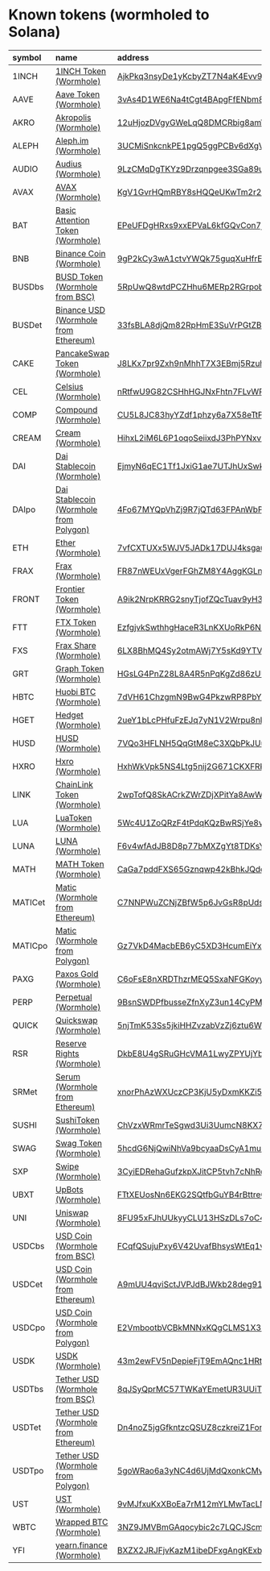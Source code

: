 
Known tokens (wormholed to Solana)
===================================
  
| symbol   | name                                                                                    | address                                                                                                              | origin    | serumV3Usdc                                  | sourceAddress                                                                                                            |
|:---------|:----------------------------------------------------------------------------------------|:---------------------------------------------------------------------------------------------------------------------|:----------|:---------------------------------------------|:-------------------------------------------------------------------------------------------------------------------------|
| 1INCH    | [1INCH Token (Wormhole)](http://coingecko.com/en/coins/1inch)                           | [AjkPkq3nsyDe1yKcbyZT7N4aK4Evv9om9tzhQD3wsRC](http://solscan.io/token/AjkPkq3nsyDe1yKcbyZT7N4aK4Evv9om9tzhQD3wsRC)   | ethereum  | EQcNRGwogvYJDizG9Ek1qf6syi5UghkYDcUwgmycawYU | [0x111111111117dC0aa78b770fA6A738034120C302](https://etherscan.io/address/0x111111111117dC0aa78b770fA6A738034120C302)    |
| AAVE     | [Aave Token (Wormhole)](http://coingecko.com/en/coins/aave)                             | [3vAs4D1WE6Na4tCgt4BApgFfENbm8WY7q4cSPD1yM4Cg](http://solscan.io/token/3vAs4D1WE6Na4tCgt4BApgFfENbm8WY7q4cSPD1yM4Cg) | ethereum  | 8WZrmdpLckptiVKd2fPHPjewRVYQGQkjxi9vzRYG1sfs | [0x7Fc66500c84A76Ad7e9c93437bFc5Ac33E2DDaE9](https://etherscan.io/address/0x7Fc66500c84A76Ad7e9c93437bFc5Ac33E2DDaE9)    |
| AKRO     | [Akropolis (Wormhole)](http://coingecko.com/en/coins/akropolis)                         | [12uHjozDVgyGWeLqQ8DMCRbig8amW5VmvZu3FdMMdcaG](http://solscan.io/token/12uHjozDVgyGWeLqQ8DMCRbig8amW5VmvZu3FdMMdcaG) | ethereum  | G3h8NZgJozk9crme2me6sKDJuSQ12mNCtvC9NbSWqGuk | [0x8ab7404063ec4dbcfd4598215992dc3f8ec853d7](https://etherscan.io/address/0x8ab7404063ec4dbcfd4598215992dc3f8ec853d7)    |
| ALEPH    | [Aleph.im (Wormhole)](http://coingecko.com/en/coins/aleph-im)                           | [3UCMiSnkcnkPE1pgQ5ggPCBv6dXgVUy16TmMUe1WpG9x](http://solscan.io/token/3UCMiSnkcnkPE1pgQ5ggPCBv6dXgVUy16TmMUe1WpG9x) | ethereum  | Fw4mvuE7KZmTjQPxP2sRpHwPDfRMWnKBupFZGyW9CAQH | [0x27702a26126e0B3702af63Ee09aC4d1A084EF628](https://etherscan.io/address/0x27702a26126e0B3702af63Ee09aC4d1A084EF628)    |
| AUDIO    | [Audius (Wormhole)](http://coingecko.com/en/coins/audius)                               | [9LzCMqDgTKYz9Drzqnpgee3SGa89up3a247ypMj2xrqM](http://solscan.io/token/9LzCMqDgTKYz9Drzqnpgee3SGa89up3a247ypMj2xrqM) | ethereum  |                                              | [0x18aAA7115705e8be94bfFEBDE57Af9BFc265B998](https://etherscan.io/address/0x18aAA7115705e8be94bfFEBDE57Af9BFc265B998)    |
| AVAX     | [AVAX (Wormhole)](http://coingecko.com/en/coins/avalanche)                              | [KgV1GvrHQmRBY8sHQQeUKwTm2r2h8t4C8qt12Cw1HVE](http://solscan.io/token/KgV1GvrHQmRBY8sHQQeUKwTm2r2h8t4C8qt12Cw1HVE)   | avalanche | E8JQstcwjuqN5kdMyUJLNuaectymnhffkvfg1j286UCr | [0xb31f66aa3c1e785363f0875a1b74e27b85fd66c7](https://snowtrace.io/token/0xb31f66aa3c1e785363f0875a1b74e27b85fd66c7)      |
| BAT      | [Basic Attention Token (Wormhole)](http://coingecko.com/en/coins/basic-attention-token) | [EPeUFDgHRxs9xxEPVaL6kfGQvCon7jmAWKVUHuux1Tpz](http://solscan.io/token/EPeUFDgHRxs9xxEPVaL6kfGQvCon7jmAWKVUHuux1Tpz) | ethereum  |                                              | [0x0D8775F648430679A709E98d2b0Cb6250d2887EF](https://etherscan.io/address/0x0D8775F648430679A709E98d2b0Cb6250d2887EF)    |
| BNB      | [Binance Coin (Wormhole)](http://coingecko.com/en/coins/binance-coin)                   | [9gP2kCy3wA1ctvYWQk75guqXuHfrEomqydHLtcTCqiLa](http://solscan.io/token/9gP2kCy3wA1ctvYWQk75guqXuHfrEomqydHLtcTCqiLa) | bsc       | 4UPUurKveNEJgBqJzqHPyi8DhedvpYsMXi7d43CjAg2f | [0xbb4cdb9cbd36b01bd1cbaebf2de08d9173bc095c](https://bscscan.com/address/0xbb4cdb9cbd36b01bd1cbaebf2de08d9173bc095c)     |
| BUSDbs   | [BUSD Token (Wormhole from BSC)](http://coingecko.com/en/coins/binance-usd)             | [5RpUwQ8wtdPCZHhu6MERp2RGrpobsbZ6MH5dDHkUjs2](http://solscan.io/token/5RpUwQ8wtdPCZHhu6MERp2RGrpobsbZ6MH5dDHkUjs2)   | bsc       |                                              | [0xe9e7cea3dedca5984780bafc599bd69add087d56](https://bscscan.com/address/0xe9e7cea3dedca5984780bafc599bd69add087d56)     |
| BUSDet   | [Binance USD (Wormhole from Ethereum)](http://coingecko.com/en/coins/binance-usd)       | [33fsBLA8djQm82RpHmE3SuVrPGtZBWNYExsEUeKX1HXX](http://solscan.io/token/33fsBLA8djQm82RpHmE3SuVrPGtZBWNYExsEUeKX1HXX) | ethereum  |                                              | [0x4fabb145d64652a948d72533023f6e7a623c7c53](https://etherscan.io/address/0x4fabb145d64652a948d72533023f6e7a623c7c53)    |
| CAKE     | [PancakeSwap Token (Wormhole)](http://coingecko.com/en/coins/pancakeswap)               | [J8LKx7pr9Zxh9nMhhT7X3EBmj5RzuhFrHKyJAe2F2i9S](http://solscan.io/token/J8LKx7pr9Zxh9nMhhT7X3EBmj5RzuhFrHKyJAe2F2i9S) | bsc       |                                              | [0x0e09fabb73bd3ade0a17ecc321fd13a19e81ce82](https://bscscan.com/address/0x0e09fabb73bd3ade0a17ecc321fd13a19e81ce82)     |
| CEL      | [Celsius (Wormhole)](http://coingecko.com/en/coins/celsius-network-token)               | [nRtfwU9G82CSHhHGJNxFhtn7FLvWP2rqvQvje1WtL69](http://solscan.io/token/nRtfwU9G82CSHhHGJNxFhtn7FLvWP2rqvQvje1WtL69)   | ethereum  | 79ESpYSb2hM14KTRXPZUwDkxUGC5irE2esd1vxdXfnZz | [0xaaaebe6fe48e54f431b0c390cfaf0b017d09d42d](https://etherscan.io/address/0xaaaebe6fe48e54f431b0c390cfaf0b017d09d42d)    |
| COMP     | [Compound (Wormhole)](http://coingecko.com/en/coins/compound-governance-token)          | [CU5L8JC83hyYZdf1phzy6a7X58eTtPjs7mHL3QKCcLfh](http://solscan.io/token/CU5L8JC83hyYZdf1phzy6a7X58eTtPjs7mHL3QKCcLfh) | ethereum  | CU5L8JC83hyYZdf1phzy6a7X58eTtPjs7mHL3QKCcLfh | [0xc00e94Cb662C3520282E6f5717214004A7f26888](https://etherscan.io/address/0xc00e94Cb662C3520282E6f5717214004A7f26888)    |
| CREAM    | [Cream (Wormhole)](http://coingecko.com/en/coins/cream)                                 | [HihxL2iM6L6P1oqoSeiixdJ3PhPYNxvSKH9A2dDqLVDH](http://solscan.io/token/HihxL2iM6L6P1oqoSeiixdJ3PhPYNxvSKH9A2dDqLVDH) | ethereum  | 4pdQ2D4gehMhGu4z9jeQbEPUFbTxB5qcPr3zCynjJGyp | [0x2ba592f78db6436527729929aaf6c908497cb200](https://etherscan.io/address/0x2ba592f78db6436527729929aaf6c908497cb200)    |
| DAI      | [Dai Stablecoin (Wormhole)](http://coingecko.com/en/coins/dai)                          | [EjmyN6qEC1Tf1JxiG1ae7UTJhUxSwk1TCWNWqxWV4J6o](http://solscan.io/token/EjmyN6qEC1Tf1JxiG1ae7UTJhUxSwk1TCWNWqxWV4J6o) | ethereum  |                                              | [0x6b175474e89094c44da98b954eedeac495271d0f](https://etherscan.io/address/0x6b175474e89094c44da98b954eedeac495271d0f)    |
| DAIpo    | [Dai Stablecoin (Wormhole from Polygon)](http://coingecko.com/en/coins/dai)             | [4Fo67MYQpVhZj9R7jQTd63FPAnWbPpaafAUxsMGX2geP](http://solscan.io/token/4Fo67MYQpVhZj9R7jQTd63FPAnWbPpaafAUxsMGX2geP) | polygon   |                                              | [0x8f3cf7ad23cd3cadbd9735aff958023239c6a063](https://polygonscan.com/token/0x8f3cf7ad23cd3cadbd9735aff958023239c6a063)   |
| ETH      | [Ether (Wormhole)](http://coingecko.com/en/coins/ethereum)                              | [7vfCXTUXx5WJV5JADk17DUJ4ksgau7utNKj4b963voxs](http://solscan.io/token/7vfCXTUXx5WJV5JADk17DUJ4ksgau7utNKj4b963voxs) | ethereum  | 8Gmi2HhZmwQPVdCwzS7CM66MGstMXPcTVHA7jF19cLZz | [0xc02aaa39b223fe8d0a0e5c4f27ead9083c756cc2](https://etherscan.io/address/0xc02aaa39b223fe8d0a0e5c4f27ead9083c756cc2)    |
| FRAX     | [Frax (Wormhole)](http://coingecko.com/en/coins/frax)                                   | [FR87nWEUxVgerFGhZM8Y4AggKGLnaXswr1Pd8wZ4kZcp](http://solscan.io/token/FR87nWEUxVgerFGhZM8Y4AggKGLnaXswr1Pd8wZ4kZcp) | ethereum  |                                              | [0x853d955acef822db058eb8505911ed77f175b99e](https://etherscan.io/address/0x853d955acef822db058eb8505911ed77f175b99e)    |
| FRONT    | [Frontier Token (Wormhole)](http://coingecko.com/en/coins/frontier)                     | [A9ik2NrpKRRG2snyTjofZQcTuav9yH3mNVHLsLiDQmYt](http://solscan.io/token/A9ik2NrpKRRG2snyTjofZQcTuav9yH3mNVHLsLiDQmYt) | ethereum  | B95oZN5HCLGmFAhbzReWBA9cuSGPFQAXeuhm2FfpdrML | [0xf8C3527CC04340b208C854E985240c02F7B7793f](https://etherscan.io/address/0xf8C3527CC04340b208C854E985240c02F7B7793f)    |
| FTT      | [FTX Token (Wormhole)](http://coingecko.com/en/coins/ftx-token)                         | [EzfgjvkSwthhgHaceR3LnKXUoRkP6NUhfghdaHAj1tUv](http://solscan.io/token/EzfgjvkSwthhgHaceR3LnKXUoRkP6NUhfghdaHAj1tUv) | ethereum  | 2wteg25ch227n4Rh1CN4WNrDZXBpRBpWJ48mEC2K7f4r | [0x50d1c9771902476076ecfc8b2a83ad6b9355a4c9](https://etherscan.io/address/0x50d1c9771902476076ecfc8b2a83ad6b9355a4c9)    |
| FXS      | [Frax Share (Wormhole)](http://coingecko.com/en/coins/frax-share)                       | [6LX8BhMQ4Sy2otmAWj7Y5sKd9YTVVUgfMsBzT6B9W7ct](http://solscan.io/token/6LX8BhMQ4Sy2otmAWj7Y5sKd9YTVVUgfMsBzT6B9W7ct) | ethereum  |                                              | [0x3432b6a60d23ca0dfca7761b7ab56459d9c964d0](https://etherscan.io/address/0x3432b6a60d23ca0dfca7761b7ab56459d9c964d0)    |
| GRT      | [Graph Token (Wormhole)](http://coingecko.com/en/coins/the-graph)                       | [HGsLG4PnZ28L8A4R5nPqKgZd86zUUdmfnkTRnuFJ5dAX](http://solscan.io/token/HGsLG4PnZ28L8A4R5nPqKgZd86zUUdmfnkTRnuFJ5dAX) | ethereum  | 4PD799gihM2SdM8g7PxfSWgQR8cWGNiuzmNzcL2RgpSu | [0xc944E90C64B2c07662A292be6244BDf05Cda44a7](https://etherscan.io/address/0xc944E90C64B2c07662A292be6244BDf05Cda44a7)    |
| HBTC     | [Huobi BTC (Wormhole)](http://coingecko.com/en/coins/huobi-btc)                         | [7dVH61ChzgmN9BwG4PkzwRP8PbYwPJ7ZPNF2vamKT2H8](http://solscan.io/token/7dVH61ChzgmN9BwG4PkzwRP8PbYwPJ7ZPNF2vamKT2H8) | ethereum  |                                              | [0x0316eb71485b0ab14103307bf65a021042c6d380](https://etherscan.io/address/0x0316eb71485b0ab14103307bf65a021042c6d380)    |
| HGET     | [Hedget (Wormhole)](http://coingecko.com/en/coins/hedget)                               | [2ueY1bLcPHfuFzEJq7yN1V2Wrpu8nkun9xG2TVCE1mhD](http://solscan.io/token/2ueY1bLcPHfuFzEJq7yN1V2Wrpu8nkun9xG2TVCE1mhD) | ethereum  | 27e1mB6UoPohbc3MmwMXu5QM7b2E3k5Mbhwv6JguwyXg | [0x7968bc6a03017eA2de509AAA816F163Db0f35148](https://etherscan.io/address/0x7968bc6a03017eA2de509AAA816F163Db0f35148)    |
| HUSD     | [HUSD (Wormhole)](http://coingecko.com/en/coins/husd)                                   | [7VQo3HFLNH5QqGtM8eC3XQbPkJUu7nS9LeGWjerRh5Sw](http://solscan.io/token/7VQo3HFLNH5QqGtM8eC3XQbPkJUu7nS9LeGWjerRh5Sw) | ethereum  |                                              | [0xdf574c24545e5ffecb9a659c229253d4111d87e1](https://etherscan.io/address/0xdf574c24545e5ffecb9a659c229253d4111d87e1)    |
| HXRO     | [Hxro (Wormhole)](http://coingecko.com/en/coins/hxro)                                   | [HxhWkVpk5NS4Ltg5nij2G671CKXFRKPK8vy271Ub4uEK](http://solscan.io/token/HxhWkVpk5NS4Ltg5nij2G671CKXFRKPK8vy271Ub4uEK) | ethereum  | CBb5zXwNRB73WVjs2m21P5prcEZa6SWmej74Vzxh8dRm | [0x4bd70556ae3f8a6ec6c4080a0c327b24325438f3](https://etherscan.io/address/0x4bd70556ae3f8a6ec6c4080a0c327b24325438f3)    |
| LINK     | [ChainLink Token (Wormhole)](http://coingecko.com/en/coins/chainlink)                   | [2wpTofQ8SkACrkZWrZDjXPitYa8AwWgX8AfxdeBRRVLX](http://solscan.io/token/2wpTofQ8SkACrkZWrZDjXPitYa8AwWgX8AfxdeBRRVLX) | ethereum  | FJMjxMCiDKn16TLhXUdEbVDH5wC6k9EHYJTcrH6NcbDE | [0x514910771af9ca656af840dff83e8264ecf986ca](https://etherscan.io/address/0x514910771af9ca656af840dff83e8264ecf986ca)    |
| LUA      | [LuaToken (Wormhole)](http://coingecko.com/en/coins/luaswap)                            | [5Wc4U1ZoQRzF4tPdqKQzBwRSjYe8vEf3EvZMuXgtKUW6](http://solscan.io/token/5Wc4U1ZoQRzF4tPdqKQzBwRSjYe8vEf3EvZMuXgtKUW6) | ethereum  | J9imTcEeahZqKuaoQaPcCeSGCMWL8qSACpK4B7bC8NN4 | [0xb1f66997a5760428d3a87d68b90bfe0ae64121cc](https://etherscan.io/address/0xb1f66997a5760428d3a87d68b90bfe0ae64121cc)    |
| LUNA     | [LUNA (Wormhole)](http://coingecko.com/en/coins/terra-luna)                             | [F6v4wfAdJB8D8p77bMXZgYt8TDKsYxLYxH5AFhUkYx9W](http://solscan.io/token/F6v4wfAdJB8D8p77bMXZgYt8TDKsYxLYxH5AFhUkYx9W) | terra     | HBTu8hNaoT3VyiSSzJYa8jwt9sDGKtJviSwFa11iXdmE | uluna                                                                                                                    |
| MATH     | [MATH Token (Wormhole)](http://coingecko.com/en/coins/math)                             | [CaGa7pddFXS65Gznqwp42kBhkJQdceoFVT7AQYo8Jr8Q](http://solscan.io/token/CaGa7pddFXS65Gznqwp42kBhkJQdceoFVT7AQYo8Jr8Q) | ethereum  | G8L1YLrktaG1t8YBMJs3CwV96nExvJJCSpw3DARPDjE2 | [0x08d967bb0134f2d07f7cfb6e246680c53927dd30](https://etherscan.io/address/0x08d967bb0134f2d07f7cfb6e246680c53927dd30)    |
| MATICet  | [Matic (Wormhole from Ethereum)](http://coingecko.com/en/coins/polygon)                 | [C7NNPWuZCNjZBfW5p6JvGsR8pUdsRpEdP1ZAhnoDwj7h](http://solscan.io/token/C7NNPWuZCNjZBfW5p6JvGsR8pUdsRpEdP1ZAhnoDwj7h) | ethereum  |                                              | [0x7d1afa7b718fb893db30a3abc0cfc608aacfebb0](https://etherscan.io/address/0x7d1afa7b718fb893db30a3abc0cfc608aacfebb0)    |
| MATICpo  | [Matic (Wormhole from Polygon)](http://coingecko.com/en/coins/polygon)                  | [Gz7VkD4MacbEB6yC5XD3HcumEiYx2EtDYYrfikGsvopG](http://solscan.io/token/Gz7VkD4MacbEB6yC5XD3HcumEiYx2EtDYYrfikGsvopG) | polygon   | 5WRoQxE59966N2XfD2wYy1uhuyKeoVJ9NBMH6r6RNYEF | [0x0d500b1d8e8ef31e21c99d1db9a6444d3adf1270](https://polygonscan.com/address/0x0d500b1d8e8ef31e21c99d1db9a6444d3adf1270) |
| PAXG     | [Paxos Gold (Wormhole)](http://coingecko.com/en/coins/pax-gold)                         | [C6oFsE8nXRDThzrMEQ5SxaNFGKoyyfWDDVPw37JKvPTe](http://solscan.io/token/C6oFsE8nXRDThzrMEQ5SxaNFGKoyyfWDDVPw37JKvPTe) | ethereum  | BeyB6W2iNsH9qSfb7icLTmSPDu8oUGkarMZed4Unrnsr | [0x45804880de22913dafe09f4980848ece6ecbaf78](https://etherscan.io/address/0x45804880de22913dafe09f4980848ece6ecbaf78)    |
| PERP     | [Perpetual (Wormhole)](http://coingecko.com/en/coins/perpetual-protocol)                | [9BsnSWDPfbusseZfnXyZ3un14CyPMZYvsKjWY3Y8Gbqn](http://solscan.io/token/9BsnSWDPfbusseZfnXyZ3un14CyPMZYvsKjWY3Y8Gbqn) | ethereum  | Ao8HgYFCT2BJHxSusZbpJCPhvFMFXZApqN2uy2trbQRa | [0xbC396689893D065F41bc2C6EcbeE5e0085233447](https://etherscan.io/address/0xbC396689893D065F41bc2C6EcbeE5e0085233447)    |
| QUICK    | [Quickswap (Wormhole)](http://coingecko.com/en/coins/quickswap)                         | [5njTmK53Ss5jkiHHZvzabVzZj6ztu6WYWpAPYgbVnbjs](http://solscan.io/token/5njTmK53Ss5jkiHHZvzabVzZj6ztu6WYWpAPYgbVnbjs) | polygon   |                                              | [0x831753dd7087cac61ab5644b308642cc1c33dc13](https://polygonscan.com/address/0x831753dd7087cac61ab5644b308642cc1c33dc13) |
| RSR      | [Reserve Rights (Wormhole)](http://coingecko.com/en/coins/reserve-rights-token)         | [DkbE8U4gSRuGHcVMA1LwyZPYUjYbfEbjW8DMR3iSXBzr](http://solscan.io/token/DkbE8U4gSRuGHcVMA1LwyZPYUjYbfEbjW8DMR3iSXBzr) | ethereum  | GqgkxEswUwHBntmzb5GpUhKrVpJhzreSruZycuJwdNwB | [0x8762db106B2c2A0bccB3A80d1Ed41273552616E8](https://etherscan.io/address/0x8762db106B2c2A0bccB3A80d1Ed41273552616E8)    |
| SRMet    | [Serum (Wormhole from Ethereum)](http://coingecko.com/en/coins/serum)                   | [xnorPhAzWXUczCP3KjU5yDxmKKZi5cSbxytQ1LgE3kG](http://solscan.io/token/xnorPhAzWXUczCP3KjU5yDxmKKZi5cSbxytQ1LgE3kG)   | ethereum  |                                              | [0x476c5e26a75bd202a9683ffd34359c0cc15be0ff](https://etherscan.io/address/0x476c5e26a75bd202a9683ffd34359c0cc15be0ff)    |
| SUSHI    | [SushiToken (Wormhole)](http://coingecko.com/en/coins/sushi)                            | [ChVzxWRmrTeSgwd3Ui3UumcN8KX7VK3WaD4KGeSKpypj](http://solscan.io/token/ChVzxWRmrTeSgwd3Ui3UumcN8KX7VK3WaD4KGeSKpypj) | ethereum  | 3uWVMWu7cwMnYMAAdtsZNwaaqeeeZHARGZwcExnQiFay | [0x6b3595068778dd592e39a122f4f5a5cf09c90fe2](https://etherscan.io/address/0x6b3595068778dd592e39a122f4f5a5cf09c90fe2)    |
| SWAG     | [Swag Token (Wormhole)](http://coingecko.com/en/coins/swag-finance)                     | [5hcdG6NjQwiNhVa9bcyaaDsCyA1muPQ6WRzQwHfgeeKo](http://solscan.io/token/5hcdG6NjQwiNhVa9bcyaaDsCyA1muPQ6WRzQwHfgeeKo) | ethereum  | wSkeLMv3ktJyLm51bvQWxY2saGKqGxbnUFimPxbgEvQ  | [0x87eDfFDe3E14c7a66c9b9724747a1C5696b742e6](https://etherscan.io/address/0x87eDfFDe3E14c7a66c9b9724747a1C5696b742e6)    |
| SXP      | [Swipe (Wormhole)](http://coingecko.com/en/coins/swipe)                                 | [3CyiEDRehaGufzkpXJitCP5tvh7cNhRqd9rPBxZrgK5z](http://solscan.io/token/3CyiEDRehaGufzkpXJitCP5tvh7cNhRqd9rPBxZrgK5z) | ethereum  | G5F84rfqmWqzZv5GBpSn8mMwW8zJ2B4Y1GpGupiwjHNM | [0x8ce9137d39326ad0cd6491fb5cc0cba0e089b6a9](https://etherscan.io/address/0x8ce9137d39326ad0cd6491fb5cc0cba0e089b6a9)    |
| UBXT     | [UpBots (Wormhole)](http://coingecko.com/en/coins/upbots)                               | [FTtXEUosNn6EKG2SQtfbGuYB4rBttreQQcoWn1YDsuTq](http://solscan.io/token/FTtXEUosNn6EKG2SQtfbGuYB4rBttreQQcoWn1YDsuTq) | ethereum  | Hh4p7tJpqkGW6xsHM2LiPPMpJg43fwn5TbmVmfrURdLY | [0x8564653879a18C560E7C0Ea0E084c516C62F5653](https://etherscan.io/address/0x8564653879a18C560E7C0Ea0E084c516C62F5653)    |
| UNI      | [Uniswap (Wormhole)](http://coingecko.com/en/coins/uniswap)                             | [8FU95xFJhUUkyyCLU13HSzDLs7oC4QZdXQHL6SCeab36](http://solscan.io/token/8FU95xFJhUUkyyCLU13HSzDLs7oC4QZdXQHL6SCeab36) | ethereum  | B7b5rjQuqQCuGqmUBWmcCTqaL3Z1462mo4NArqty6QFR | [0x1f9840a85d5af5bf1d1762f925bdaddc4201f984](https://etherscan.io/address/0x1f9840a85d5af5bf1d1762f925bdaddc4201f984)    |
| USDCbs   | [USD Coin (Wormhole from BSC)](http://coingecko.com/en/coins/usd-coin)                  | [FCqfQSujuPxy6V42UvafBhsysWtEq1vhjfMN1PUbgaxA](http://solscan.io/token/FCqfQSujuPxy6V42UvafBhsysWtEq1vhjfMN1PUbgaxA) | bsc       |                                              | [0x8ac76a51cc950d9822d68b83fe1ad97b32cd580d](https://bscscan.com/address/0x8ac76a51cc950d9822d68b83fe1ad97b32cd580d)     |
| USDCet   | [USD Coin (Wormhole from Ethereum)](http://coingecko.com/en/coins/usd-coin)             | [A9mUU4qviSctJVPJdBJWkb28deg915LYJKrzQ19ji3FM](http://solscan.io/token/A9mUU4qviSctJVPJdBJWkb28deg915LYJKrzQ19ji3FM) | ethereum  |                                              | [0xA0b86991c6218b36c1d19D4a2e9Eb0cE3606eB48](https://etherscan.io/address/0xA0b86991c6218b36c1d19D4a2e9Eb0cE3606eB48)    |
| USDCpo   | [USD Coin (Wormhole from Polygon)](http://coingecko.com/en/coins/usd-coin)              | [E2VmbootbVCBkMNNxKQgCLMS1X3NoGMaYAsufaAsf7M](http://solscan.io/token/E2VmbootbVCBkMNNxKQgCLMS1X3NoGMaYAsufaAsf7M)   | polygon   |                                              | [0x2791bca1f2de4661ed88a30c99a7a9449aa84174](https://polygonscan.com/token/0x2791bca1f2de4661ed88a30c99a7a9449aa84174)   |
| USDK     | [USDK (Wormhole)](http://coingecko.com/en/coins/usdk)                                   | [43m2ewFV5nDepieFjT9EmAQnc1HRtAF247RBpLGFem5F](http://solscan.io/token/43m2ewFV5nDepieFjT9EmAQnc1HRtAF247RBpLGFem5F) | ethereum  |                                              | [0x1c48f86ae57291f7686349f12601910bd8d470bb](https://etherscan.io/address/0x1c48f86ae57291f7686349f12601910bd8d470bb)    |
| USDTbs   | [Tether USD (Wormhole from BSC)](http://coingecko.com/en/coins/tether)                  | [8qJSyQprMC57TWKaYEmetUR3UUiTP2M3hXdcvFhkZdmv](http://solscan.io/token/8qJSyQprMC57TWKaYEmetUR3UUiTP2M3hXdcvFhkZdmv) | bsc       |                                              | [0x55d398326f99059ff775485246999027b3197955](https://bscscan.com/address/0x55d398326f99059ff775485246999027b3197955)     |
| USDTet   | [Tether USD (Wormhole from Ethereum)](http://coingecko.com/en/coins/tether)             | [Dn4noZ5jgGfkntzcQSUZ8czkreiZ1ForXYoV2H8Dm7S1](http://solscan.io/token/Dn4noZ5jgGfkntzcQSUZ8czkreiZ1ForXYoV2H8Dm7S1) | ethereum  |                                              | [0xdac17f958d2ee523a2206206994597c13d831ec7](https://etherscan.io/address/0xdac17f958d2ee523a2206206994597c13d831ec7)    |
| USDTpo   | [Tether USD (Wormhole from Polygon)](http://coingecko.com/en/coins/tether)              | [5goWRao6a3yNC4d6UjMdQxonkCMvKBwdpubU3qhfcdf1](http://solscan.io/token/5goWRao6a3yNC4d6UjMdQxonkCMvKBwdpubU3qhfcdf1) | polygon   |                                              | [0xc2132d05d31c914a87c6611c10748aeb04b58e8f](https://polygonscan.com/token/0xc2132d05d31c914a87c6611c10748aeb04b58e8f)   |
| UST      | [UST (Wormhole)](http://coingecko.com/en/coins/terra-usd)                               | [9vMJfxuKxXBoEa7rM12mYLMwTacLMLDJqHozw96WQL8i](http://solscan.io/token/9vMJfxuKxXBoEa7rM12mYLMwTacLMLDJqHozw96WQL8i) | terra     |                                              | uusd                                                                                                                     |
| WBTC     | [Wrapped BTC (Wormhole)](http://coingecko.com/en/coins/wrapped-bitcoin)                 | [3NZ9JMVBmGAqocybic2c7LQCJScmgsAZ6vQqTDzcqmJh](http://solscan.io/token/3NZ9JMVBmGAqocybic2c7LQCJScmgsAZ6vQqTDzcqmJh) | ethereum  |                                              | [0x2260fac5e5542a773aa44fbcfedf7c193bc2c599](https://etherscan.io/address/0x2260fac5e5542a773aa44fbcfedf7c193bc2c599)    |
| YFI      | [yearn.finance (Wormhole)](http://coingecko.com/en/coins/yearn-finance)                 | [BXZX2JRJFjvKazM1ibeDFxgAngKExb74MRXzXKvgikxX](http://solscan.io/token/BXZX2JRJFjvKazM1ibeDFxgAngKExb74MRXzXKvgikxX) | ethereum  | BiJXGFc1c4gyPpv9HLRJoKbZewWQrTCHGuxYKjYMQJpC | [0x0bc529c00C6401aEF6D220BE8C6Ea1667F6Ad93e](https://etherscan.io/address/0x0bc529c00C6401aEF6D220BE8C6Ea1667F6Ad93e)    |